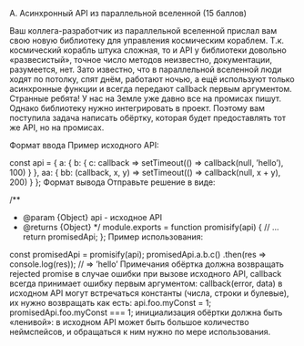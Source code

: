 A. Асинхронный API из параллельной вселенной (15 баллов)

Ваш коллега-разработчик из параллельной вселенной прислал вам свою новую библиотеку для управления космическим кораблем. Т.к. космический корабль штука сложная, то и API у библиотеки довольно «развесистый», точное число методов неизвестно, документации, разумеется, нет. Зато известно, что в параллельной вселенной люди ходят по потолку, спят днём, работают ночью, а ещё используют только асинхронные функции и всегда передают callback первым аргументом. Странные ребята! У нас на Земле уже давно все на промисах пишут. Однако библиотеку нужно интегрировать в проект. Поэтому вам поступила задача написать обёртку, которая будет предоставлять тот же API, но на промисах.

Формат ввода
Пример исходного API:

const api = {
  a: {
    b: {
      c: callback => setTimeout(() => callback(null, ’hello’), 100)
    }
  },
  aa: {
    bb: (callback, x, y) => setTimeout(() => callback(null, x + y), 200)
  }
};
Формат вывода
Отправьте решение в виде:

/**
 * @param {Object} api - исходное API
 * @returns {Object}
 */
module.exports = function promisify(api) {
  // ...
  return promisedApi;
};
Пример использования:

const promisedApi = promisify(api);
promisedApi.a.b.c()
  .then(res => console.log(res)); // => ’hello’
Примечания
обёртка должна возвращать rejected promise в случае ошибки при вызове исходного API, callback всегда принимает ошибку первым аргументом:
callback(error, data)
в исходном API могут встречаться константы (числа, строки и булевые), их нужно возвращать как есть:
api.foo.myConst = 1;
promisedApi.foo.myConst === 1;
инициализация обёртки должна быть «ленивой»: в исходном API может быть большое количество неймспейсов, и обращаться к ним нужно по мере использования.
